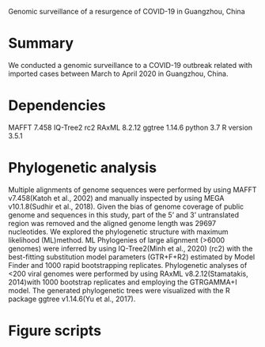 Genomic surveillance of a resurgence of COVID-19 in Guangzhou, China


# Summary
We conducted a genomic surveillance to a COVID-19 outbreak related with imported cases between March to April 2020 in Guangzhou, China.

# Dependencies

MAFFT 7.458
IQ-Tree2 rc2
RAxML 8.2.12
ggtree 1.14.6
python 3.7
R version 3.5.1


# Phylogenetic analysis
Multiple alignments of genome sequences were performed by using MAFFT v7.458(Katoh et al., 2002) and manually inspected by using MEGA v10.1.8(Sudhir et al., 2018). Given the bias of genome coverage of public genome and sequences in this study, part of the 5’ and 3’ untranslated region was removed and the aligned genome length was 29697 nucleotides. We explored the phylogenetic structure with maximum likelihood (ML)method. ML Phylogenies of large alignment (>6000 genomes) were inferred by using IQ-Tree2(Minh et al., 2020) (rc2) with the best-fitting substitution model parameters (GTR+F+R2) estimated by Model Finder and 1000 rapid bootstrapping replicates. Phylogenetic analyses of <200 viral genomes were performed by using RAxML v8.2.12(Stamatakis, 2014)with 1000 bootstrap replicates and employing the GTRGAMMA+I model. The generated phylogenetic trees were visualized with the R package ggtree v1.14.6(Yu et al., 2017).



# Figure scripts

